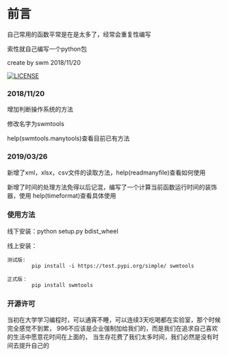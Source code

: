 # 前言
  自己常用的函数平常是在是太多了，经常会重复性编写
  
  索性就自己编写一个python包
  
  create by swm 2018/11/20
  
[![LICENSE](https://img.shields.io/badge/license-Anti%20996-blue.svg)](https://github.com/996icu/996.ICU/blob/master/LICENSE)
  
### 2018/11/20
增加判断操作系统的方法

修改名字为swmtools

help(swmtools.manytools)查看目前已有方法

### 2019/03/26
新增了xml，xlsx，csv文件的读取方法，help(readmanyfile)查看如何使用

新增了时间的处理方法免得以后记混，编写了一个计算当前函数运行时间的装饰器，使用
help(timeformat)查看具体使用



### 使用方法
线下安装：python setup.py bdist_wheel

线上安装：

    测试版:
            pip install -i https://test.pypi.org/simple/ swmtools
         
    正式版：
            pip install swmtools
### 开源许可
当初在大学学习编程时，可以通宵不睡，可以连续3天吃喝都在实验室，那个时候完全感觉不到累，
996不应该是企业强制加给我们的，而是我们在追求自己喜欢的生活中愿意花时间在上面的，
当生存花费了我们太多时间，我们必然是没有时间去提升自己的